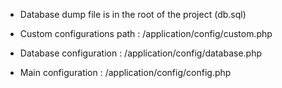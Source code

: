 * Database dump file is in the root of the project (db.sql)
* Custom configurations path : /application/config/custom.php

* Database configuration : /application/config/database.php
* Main configuration : /application/config/config.php
